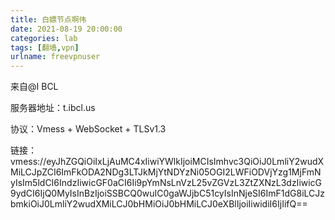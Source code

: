 ```yaml
---
title: 白嫖节点啊伟
date: 2021-08-19 20:00:00
categories: lab
tags: [翻墙,vpn]
urlname: freevpnuser
---
```

来自@I BCL

服务器地址：t.ibcl.us

协议：Vmess + WebSocket + TLSv1.3

链接：
    vmess://eyJhZGQiOiIxLjAuMC4xIiwiYWlkIjoiMCIsImhvc3QiOiJ0LmliY2wudXMiLCJpZCI6ImFkODA2NDg3LTJkMjYtNDYzNi05OGI2LWFiODVjYzg1MjFmNyIsIm5ldCI6IndzIiwicGF0aCI6Ii9pYmNsLnVzL25vZGVzL3ZtZXNzL3dzIiwicG9ydCI6IjQ0MyIsInBzIjoiSSBCQ0wuIC0gaWJjbC51cyIsInNjeSI6ImF1dG8iLCJzbmkiOiJ0LmliY2wudXMiLCJ0bHMiOiJ0bHMiLCJ0eXBlIjoiIiwidiI6IjIifQ==

